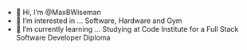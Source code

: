 - 👋 Hi, I’m @MaxBWiseman
- 👀 I’m interested in ... Software, Hardware and Gym
- 🌱 I’m currently learning ... Studying at Code Institute for a Full Stack Software Developer Diploma


<!---
MaxBWiseman/MaxBWiseman is a ✨ special ✨ repository because its `README.md` (this file) appears on your GitHub profile.
You can click the Preview link to take a look at your changes.
--->
